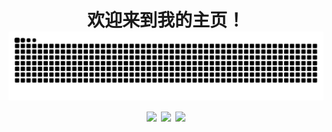 <h1 align="center">
欢迎来到我的主页！<br />
<img alt="贪吃蛇" src="https://raw.githubusercontent.com/sun589/sun589/output/github-contribution-grid-snake.svg"><br />  
<a href="/QQkey_tool"><img width="278" src="https://github-readme-stats.zohan.tech/api/pin/?username=sun589&repo=QQkey_Tool&theme=light&hide_border=true"></a>  
<a href="/AfdianBot-Core"><img width="278" src="https://github-readme-stats.zohan.tech/api/pin/?username=sun589&repo=AfdianBot-Core&theme=light&hide_border=true"></a>  
<a href="https://github.com/sun589/QQLogin"><img width="278" src="https://github-readme-stats.zohan.tech/api/pin/?username=sun589&repo=QQLogin&theme=light&hide_border=true"></a>  
</h1>
